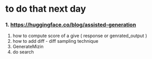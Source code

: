 # to do that next day 
###  1. https://huggingface.co/blog/assisted-generation

1. how to compute score of a give ( response or genrated_output )
2. how to add diff - diff sampling technique 
3. GenerateMizin 
4. do search 
